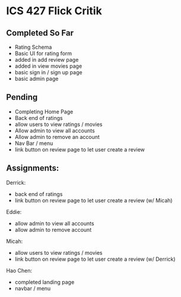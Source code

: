 # ICS 427 Flick Critik

## Completed So Far
- Rating Schema
- Basic UI for rating form
- added in add review page
- added in view movies page
- basic sign in / sign up page
- basic admin page

## Pending
- Completing Home Page
- Back end of ratings
- allow users to view ratings / movies
- Allow admin to view all accounts
- Allow admin to remove an account
- Nav Bar / menu
- link button on review page to let user create a review

## Assignments:

Derrick:
- back end of ratings
- link button on review page to let user create a review (w/ Micah)

Eddie: 
- allow admin to view all accounts
- allow admin to remove account

Micah: 
- allow users to view ratings / movies
- link button on review page to let user create a review (w/ Derrick)

Hao Chen: 
- completed landing page
- navbar / menu

